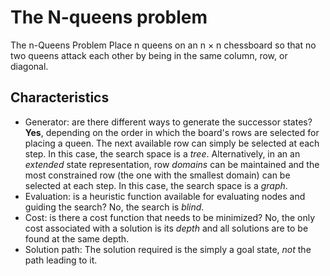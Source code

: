 # The N-queens problem

The n-Queens Problem Place n queens on an n × n chessboard so that no two queens
attack each other by being in the same column, row, or diagonal.

## Characteristics

- Generator: are there different ways to generate the successor states? **Yes**,
  depending on the order in which the board's rows are selected for placing a
  queen. The next available row can simply be selected at each step. In this
  case, the search space is a _tree_.
  Alternatively, in an an _extended_ state representation, row _domains_ can be
  maintained and the most constrained row (the one with the smallest domain) can
  be selected at each step. In this case, the search space is a _graph_.
- Evaluation: is a heuristic function available for evaluating nodes and
  guiding the search? No, the search is _blind_.
- Cost: is there a cost function that needs to be minimized? No, the only cost
  associated with a solution is its _depth_ and all solutions are to be found
  at the same depth.
- Solution path: The solution required is the simply a goal state, _not_ the
  path leading to it.
